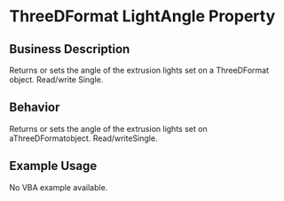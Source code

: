 # ThreeDFormat LightAngle Property

## Business Description
Returns or sets the angle of the extrusion lights set on a ThreeDFormat object. Read/write Single.

## Behavior
Returns or sets the angle of the extrusion lights set on aThreeDFormatobject. Read/writeSingle.

## Example Usage
No VBA example available.